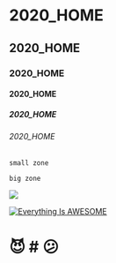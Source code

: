 # 2020_HOME
## 2020_HOME
### 2020_HOME
#### 2020_HOME
##### 2020_HOME
###### 2020_HOME

`small zone`

```big zone```

![](0.png)

[![Everything Is AWESOME](5f6061960d972.jpg)](https://www.youtube.com/watch?v=jgQAkFHTV9Q "Everything Is AWESOME")

# :smiling_imp: # :confused:
